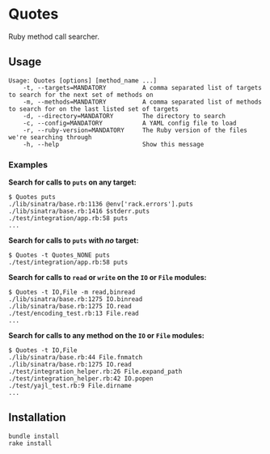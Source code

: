 # Quotes

Ruby method call searcher.

## Usage

```
Usage: Quotes [options] [method_name ...]
    -t, --targets=MANDATORY          A comma separated list of targets to search for the next set of methods on
    -m, --methods=MANDATORY          A comma separated list of methods to search for on the last listed set of targets
    -d, --directory=MANDATORY        The directory to search
    -c, --config=MANDATORY           A YAML config file to load
    -r, --ruby-version=MANDATORY     The Ruby version of the files we're searching through
    -h, --help                       Show this message
```

### Examples

**Search for calls to `puts` on any target:**

```
$ Quotes puts
./lib/sinatra/base.rb:1136 @env['rack.errors'].puts
./lib/sinatra/base.rb:1416 $stderr.puts
./test/integration/app.rb:58 puts
...
```

**Search for calls to `puts` with *no* target:**

```
$ Quotes -t Quotes_NONE puts
./test/integration/app.rb:58 puts
```

**Search for calls to `read` or `write` on the `IO` or `File` modules:**

```
$ Quotes -t IO,File -m read,binread
./lib/sinatra/base.rb:1275 IO.binread
./lib/sinatra/base.rb:1275 IO.read
./test/encoding_test.rb:13 File.read
...
```

**Search for calls to any method on the `IO` or `File` modules:**

```
$ Quotes -t IO,File
./lib/sinatra/base.rb:44 File.fnmatch
./lib/sinatra/base.rb:1275 IO.read
./test/integration_helper.rb:26 File.expand_path
./test/integration_helper.rb:42 IO.popen
./test/yajl_test.rb:9 File.dirname
...
```

## Installation

```
bundle install
rake install
```
